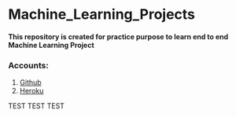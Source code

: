 # Machine_Learning_Projects
#### This repository is created for practice purpose to learn end to end Machine Learning Project 

### Accounts:

1. [Github](https://github.com/sagark721)
2. [Heroku](https://dashboard.heroku.com/account)

TEST TEST TEST

